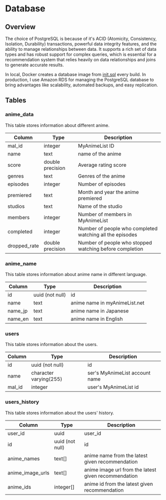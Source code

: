 # Database

## Overview

The choice of PostgreSQL is because of it's ACID (Atomicity, Consistency, Isolation, Durability) transactions, powerful data integrity features, and the ability to manage relationships between data. It supports a rich set of data types and has robust support for complex queries, which is essential for a recommendation system that relies heavily on data relationships and joins to generate accurate results.

In local, Docker creates a database image from [init.sql](https://github.com/KOYAMANI/anime-recommender/tree/main/postgres-db/init.sql) every build.
In production, I use Amazon RDS for managing the PostgreSQL database to bring advantages like scalability, automated backups, and easy replication.

## Tables

### anime_data

This table stores information about different anime.

| Column       | Type             | Description                                              |
| ------------ | ---------------- | -------------------------------------------------------- |
| mal_id       | integer          | MyAnimeList ID                                           |
| name         | text             | name of the anime                                        |
| score        | double precision | Average rating score                                     |
| genres       | text             | Genres of the anime                                      |
| episodes     | integer          | Number of episodes                                       |
| premiered    | text             | Month and year the anime premiered                       |
| studios      | text             | Name of the studio                                       |
| members      | integer          | Number of members in MyAnimeList                         |
| completed    | integer          | Number of people who completed watching all the episodes |
| dropped_rate | double precision | Number of people who stopped watching before completion  |

### anime_name

This table stores information about anime name in different language.

| Column  | Type            | Description                   |
| ------- | --------------- | ----------------------------- |
| id      | uuid (not null) | id                            |
| name    | text            | anime name in myAnimeList.net |
| name_jp | text            | anime name in Japanese        |
| name_en | text            | anime name in English         |

### users

This table stores information about the users.

| Column | Type                   | Description                    |
| ------ | ---------------------- | ------------------------------ |
| id     | uuid (not null)        | id                             |
| name   | character varying(255) | ser's MyAnimeList account name |
| mal_id | integer                | user's MyAnimeList id          |

### users_history

This table stores information about the users' history.

| Column           | Type            | Description                                          |
| ---------------- | --------------- | ---------------------------------------------------- |
| user_id          | uuid            | user_id                                              |
| id               | uuid (not null) | id                                                   |
| anime_names      | text[]          | anime name from the latest given recommendation      |
| anime_image_urls | text[]          | anime image url from the latest given recommendation |
| anime_ids        | integer[]       | anime id from the latest given recommendation        |
